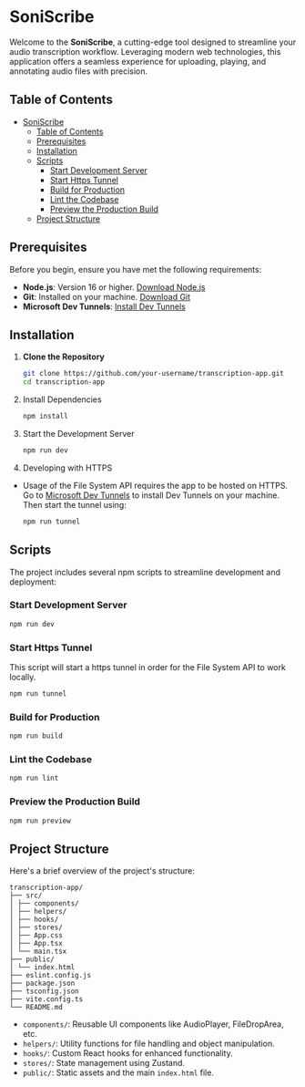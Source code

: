# SoniScribe

Welcome to the **SoniScribe**, a cutting-edge tool designed to streamline your audio transcription workflow. Leveraging modern web technologies, this application offers a seamless experience for uploading, playing, and annotating audio files with precision.

## Table of Contents

- [SoniScribe](#soniscribe)
  - [Table of Contents](#table-of-contents)
  - [Prerequisites](#prerequisites)
  - [Installation](#installation)
  - [Scripts](#scripts)
    - [Start Development Server](#start-development-server)
    - [Start Https Tunnel](#start-https-tunnel)
    - [Build for Production](#build-for-production)
    - [Lint the Codebase](#lint-the-codebase)
    - [Preview the Production Build](#preview-the-production-build)
  - [Project Structure](#project-structure)

## Prerequisites

Before you begin, ensure you have met the following requirements:

- **Node.js**: Version 16 or higher. [Download Node.js](https://nodejs.org/)
- **Git**: Installed on your machine. [Download Git](https://git-scm.com/)
- **Microsoft Dev Tunnels**: [Install Dev Tunnels](https://learn.microsoft.com/en-us/azure/developer/dev-tunnels/get-started)

## Installation

1. **Clone the Repository**

   ```bash
   git clone https://github.com/your-username/transcription-app.git
   cd transcription-app
   ```

2. Install Dependencies

   ```bash
   npm install
   ```

3. Start the Development Server

   ```bash
   npm run dev
   ```

4. Developing with HTTPS

- Usage of the File System API requires the app to be hosted on HTTPS. Go to [Microsoft Dev Tunnels](https://learn.microsoft.com/en-us/azure/developer/dev-tunnels/get-started) to install Dev Tunnels on your machine. Then start the tunnel using:

  ```bash
  npm run tunnel
  ```

## Scripts

The project includes several npm scripts to streamline development and deployment:

### Start Development Server

```bash
npm run dev
```

### Start Https Tunnel

This script will start a https tunnel in order for the File System API to work locally.

```bash
npm run tunnel
```

### Build for Production

```bash
npm run build
```

### Lint the Codebase

```bash
npm run lint
```

### Preview the Production Build

```bash
npm run preview
```

## Project Structure

Here's a brief overview of the project's structure:

```file
transcription-app/
├── src/
│ ├── components/
│ ├── helpers/
│ ├── hooks/
│ ├── stores/
│ ├── App.css
│ ├── App.tsx
│ └── main.tsx
├── public/
│ └── index.html
├── eslint.config.js
├── package.json
├── tsconfig.json
├── vite.config.ts
└── README.md
```

- `components/`: Reusable UI components like AudioPlayer, FileDropArea, etc.
- `helpers/`: Utility functions for file handling and object manipulation.
- `hooks/`: Custom React hooks for enhanced functionality.
- `stores/`: State management using Zustand.
- `public/`: Static assets and the main `index.html` file.
